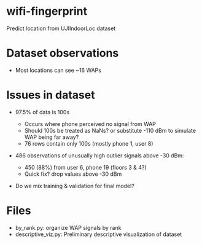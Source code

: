 # wifi-fingerprint
Predict location from UJIIndoorLoc dataset

# Dataset observations
* Most locations can see ~16 WAPs

# Issues in dataset
   
* 97.5% of data is 100s  
  - Occurs where phone perceived no signal from WAP
  - Should 100s be treated as NaNs? or substitute -110 dBm to simulate WAP being far away?
  - 76 rows contain only 100s (mostly phone 1, user 8)

* 486 observations of unusually high outlier signals above -30 dBm: 
  - 450 (88%) from user 6, phone 19 (floors 3 & 4?)
  - Quick fix? drop values above -30 dBm

* Do we mix training & validation for final model? 


# Files
* by_rank.py: organize WAP signals by rank
* descriptive_viz.py: Preliminary descriptive visualization of dataset

